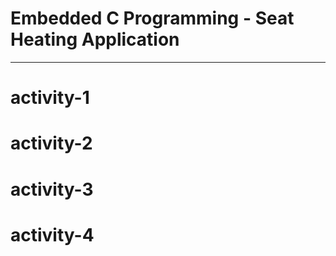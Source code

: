 # Embedded C Programming - Seat Heating Application
___________________________________________________
# activity-1

# activity-2

# activity-3

# activity-4
